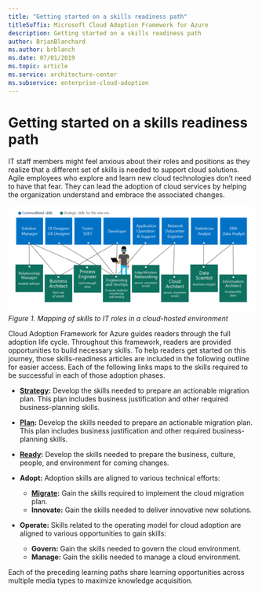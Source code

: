 ```yaml
---
title: "Getting started on a skills readiness path"
titleSuffix: Microsoft Cloud Adoption Framework for Azure
description: Getting started on a skills readiness path
author: BrianBlanchard
ms.author: brblanch
ms.date: 07/01/2019
ms.topic: article
ms.service: architecture-center
ms.subservice: enterprise-cloud-adoption
---
```


# Getting started on a skills readiness path

IT staff members might feel anxious about their roles and positions as they realize that a different set of skills is needed to support cloud solutions. Agile employees who explore and learn new cloud technologies don’t need to have that fear. They can lead the adoption of cloud services by helping the organization understand and embrace the associated changes.

![Mapping of skills to IT roles in a cloud hosted environment](../_images/skills-guidance.png)
*Figure 1. Mapping of skills to IT roles in a cloud-hosted environment*

Cloud Adoption Framework for Azure guides readers through the full adoption life cycle. Throughout this framework, readers are provided opportunities to build necessary skills. To help readers get started on this journey, those skills-readiness articles are included in the following outline for easier access. Each of the following links maps to the skills required to be successful in each of those adoption phases.

- **[Strategy](../business-strategy/suggested-skills.md):** Develop the skills needed to prepare an actionable migration plan. This plan includes business justification and other required business-planning skills.
- **[Plan](./suggested-skills.md):** Develop the skills needed to prepare an actionable migration plan. This plan includes business justification and other required business-planning skills.
- **[Ready](../ready/suggested-skills.md):** Develop the skills needed to prepare the business, culture, people, and environment for coming changes.

- **Adopt:** Adoption skills are aligned to various technical efforts:
  - **[Migrate](../migrate/expanded-scope/suggested-skills.md):** Gain the skills required to implement the cloud migration plan.
  - **Innovate:** Gain the skills needed to deliver innovative new solutions.

- **Operate:** Skills related to the operating model for cloud adoption are aligned to various opportunities to gain skills:
  - **Govern:** Gain the skills needed to govern the cloud environment.
  - **Manage:** Gain the skills needed to manage a cloud environment.

Each of the preceding learning paths share learning opportunities across multiple media types to maximize knowledge acquisition.
